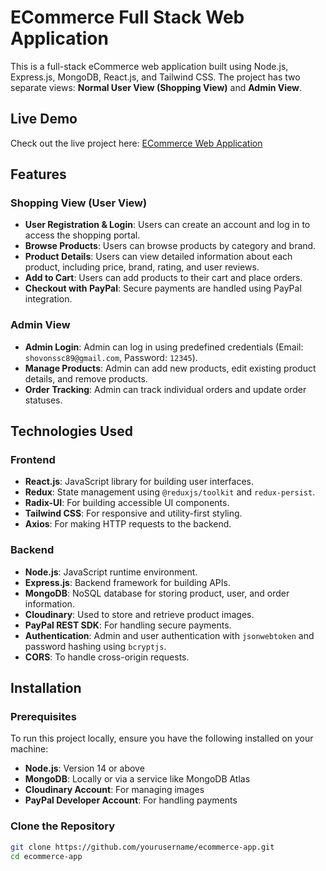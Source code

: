 # ECommerce Full Stack Web Application

This is a full-stack eCommerce web application built using Node.js, Express.js, MongoDB, React.js, and Tailwind CSS. The project has two separate views: **Normal User View (Shopping View)** and **Admin View**.

## Live Demo

Check out the live project here: [ECommerce Web Application](https://ecommerce-client-3.onrender.com)

## Features

### Shopping View (User View)

- **User Registration & Login**: Users can create an account and log in to access the shopping portal.
- **Browse Products**: Users can browse products by category and brand.
- **Product Details**: Users can view detailed information about each product, including price, brand, rating, and user reviews.
- **Add to Cart**: Users can add products to their cart and place orders.
- **Checkout with PayPal**: Secure payments are handled using PayPal integration.

### Admin View

- **Admin Login**: Admin can log in using predefined credentials (Email: `shovonssc89@gmail.com`, Password: `12345`).
- **Manage Products**: Admin can add new products, edit existing product details, and remove products.
- **Order Tracking**: Admin can track individual orders and update order statuses.

## Technologies Used

### Frontend

- **React.js**: JavaScript library for building user interfaces.
- **Redux**: State management using `@reduxjs/toolkit` and `redux-persist`.
- **Radix-UI**: For building accessible UI components.
- **Tailwind CSS**: For responsive and utility-first styling.
- **Axios**: For making HTTP requests to the backend.

### Backend

- **Node.js**: JavaScript runtime environment.
- **Express.js**: Backend framework for building APIs.
- **MongoDB**: NoSQL database for storing product, user, and order information.
- **Cloudinary**: Used to store and retrieve product images.
- **PayPal REST SDK**: For handling secure payments.
- **Authentication**: Admin and user authentication with `jsonwebtoken` and password hashing using `bcryptjs`.
- **CORS**: To handle cross-origin requests.

## Installation

### Prerequisites

To run this project locally, ensure you have the following installed on your machine:

- **Node.js**: Version 14 or above
- **MongoDB**: Locally or via a service like MongoDB Atlas
- **Cloudinary Account**: For managing images
- **PayPal Developer Account**: For handling payments

### Clone the Repository

```bash
git clone https://github.com/yourusername/ecommerce-app.git
cd ecommerce-app
```
